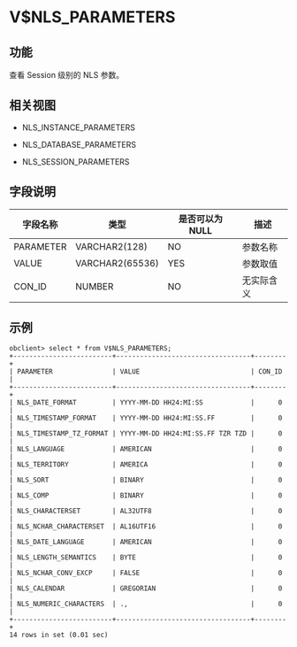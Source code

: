 V$NLS_PARAMETERS 
=====================================



**功能** 
---------------------------

查看 Session 级别的 NLS 参数。

**相关视图** 
-----------------------------

* NLS_INSTANCE_PARAMETERS

  

* NLS_DATABASE_PARAMETERS

  

* NLS_SESSION_PARAMETERS

  




**字段说明** 
-----------------------------



| **字段名称**  |     **类型**      | **是否可以为 NULL** | **描述** |
|-----------|-----------------|----------------|--------|
| PARAMETER | VARCHAR2(128)   | NO             | 参数名称   |
| VALUE     | VARCHAR2(65536) | YES            | 参数取值   |
| CON_ID    | NUMBER          | NO             | 无实际含义  |



**示例** 
---------------------------

    obclient> select * from V$NLS_PARAMETERS;
    +-------------------------+----------------------------------+--------+
    | PARAMETER               | VALUE                            | CON_ID |
    +-------------------------+----------------------------------+--------+
    | NLS_DATE_FORMAT         | YYYY-MM-DD HH24:MI:SS            |      0 |
    | NLS_TIMESTAMP_FORMAT    | YYYY-MM-DD HH24:MI:SS.FF         |      0 |
    | NLS_TIMESTAMP_TZ_FORMAT | YYYY-MM-DD HH24:MI:SS.FF TZR TZD |      0 |
    | NLS_LANGUAGE            | AMERICAN                         |      0 |
    | NLS_TERRITORY           | AMERICA                          |      0 |
    | NLS_SORT                | BINARY                           |      0 |
    | NLS_COMP                | BINARY                           |      0 |
    | NLS_CHARACTERSET        | AL32UTF8                         |      0 |
    | NLS_NCHAR_CHARACTERSET  | AL16UTF16                        |      0 |
    | NLS_DATE_LANGUAGE       | AMERICAN                         |      0 |
    | NLS_LENGTH_SEMANTICS    | BYTE                             |      0 |
    | NLS_NCHAR_CONV_EXCP     | FALSE                            |      0 |
    | NLS_CALENDAR            | GREGORIAN                        |      0 |
    | NLS_NUMERIC_CHARACTERS  | .,                               |      0 |
    +-------------------------+----------------------------------+--------+
    14 rows in set (0.01 sec)


